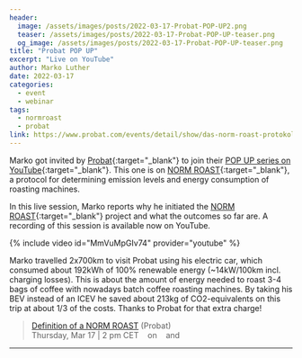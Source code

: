 ```yaml
---
header:
  image: /assets/images/posts/2022-03-17-Probat-POP-UP2.png
  teaser: /assets/images/posts/2022-03-17-Probat-POP-UP-teaser.png
  og_image: /assets/images/posts/2022-03-17-Probat-POP-UP-teaser.png
title: "Probat POP UP"
excerpt: "Live on YouTube"
author: Marko Luther
date: 2022-03-17
categories:
  - event
  - webinar
tags: 
  - normroast
  - probat
link: https://www.probat.com/events/detail/show/das-norm-roast-protokoll_276/
---
```


Marko got invited by <a href="https://www.probat.com/">Probat</a>{:target="_blank"} to join their [POP UP series on YouTube](https://www.youtube.com/channel/UC8Ghe3SmphkVUoTd_Kx347g){:target="_blank"}. This one is on [NORM ROAST](https://norm-roast.org){:target="_blank"}, a protocol for determining emission levels and energy consumption of roasting machines. 

In this live session, Marko reports why he initiated the [NORM ROAST](https://norm-roast.org){:target="_blank"} project and what the outcomes so far are. A recording of this session is available now on YouTube.

{% include video id="MmVuMpGIv74" provider="youtube" %}

Marko travelled 2x700km to visit Probat using his electric car, which consumed about 192kWh of 100% renewable energy (~14kW/100km incl. charging losses). This is about the amount of energy needed to roast 3-4 bags of coffee with nowadays batch coffee roasting machines. By taking his BEV instead of an ICEV he saved about 213kg of CO2-equivalents on this trip at about 1/3 of the costs. Thanks to Probat for that extra charge!

<!--
https://www.fontawesomecheatsheet.com/font-awesome-cheatsheet-5x/
-->


> <a href="https://www.probat.com/events/detail/show/das-norm-roast-protokoll_276/" target="_blank">Definition of a NORM ROAST</a> (Probat)   
Thursday, Mar 17 \| 2 pm CET&nbsp;
<a href="https://www.probat.com/events/detail/calendar/das-norm-roast-protokoll_276/event.ics"><i class="fas fa-calendar-alt"></i></a>&nbsp; on&nbsp; <a href="https://www.youtube.com/channel/UC8Ghe3SmphkVUoTd_Kx347g" target="_blank"><i class="fab fa-youtube"></i></a>&nbsp; and&nbsp; <a href="Facebook: https://www.facebook.com/probatroasters/" target="_blank"><i class="fab fa-facebook" target="_blank"></i></a>

---